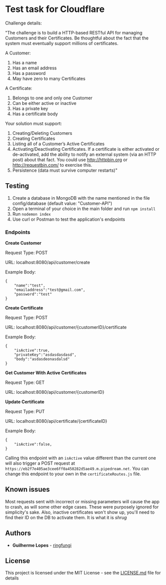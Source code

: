 # Test task for Cloudflare

Challenge details:

"The challenge is to build a HTTP-based RESTful API for managing Customers and their Certificates. Be thoughtful about the fact that the system must eventually support millions of certificates.

A Customer:
1. Has a name
2. Has an email address
3. Has a password
4. May have zero to many Certificates

A Certificate:
1. Belongs to one and only one Customer
2. Can be either active or inactive
3. Has a private key
4. Has a certificate body

Your solution must support:
1. Creating/Deleting Customers
2. Creating Certificates
3. Listing all of a Customer’s Active Certificates
4. Activating/Deactivating Certificates. If a certificate is either activated or de-activated, add the ability to notify an external system (via an HTTP post) about that fact. You could use http://httpbin.org or http://requestbin.com/ to exercise this.
5. Persistence (data must survive computer restarts)"

## Testing

1. Create a database in MongoDB with the name mentioned in the file config/database (default value: "Customer-API")
2. Open a terminal of your choice in the main folder and run `npm install`
3. Run `nodemon index`
4. Use curl or Postman to test the application's endpoints

### Endpoints

**Create Customer**

Request Type: POST 

URL: localhost:8080/api/customer/create

Example Body:
```
{
 	"name":"test",
 	"emailaddress":"test@gmail.com",
 	"password":"test"
}
```

**Create Certificate**

Request Type: POST 

URL: localhost:8080/api/customer/{customerID}/certificate

Example Body:
```
{
	"isActive":true,
	"privateKey":"asdasdasdasd",
	"body":"asdasdeonasdalsd"
}
```

**Get Customer With Active Certificates**

Request Type: GET

URL: localhost:8080/api/customer/{customerID}

**Update Certificate**

Request Type: PUT

URL: localhost:8080/api/certificate/{certificateID}

Example Body:
```
{
	"isActive":false,
}
```
Calling this endpoint with an `isActive` value different than the current one will also trigger a POST request at `https://eb2f7e405ae3cee6ff0a450282d5ae49.m.pipedream.net`. You can change this endpoint to your own in the `certificateRoutes.js` file.

## Known issues

Most requests sent with incorrect or missing parameters will cause the app to crash, as will some other edge cases. These were purposely ignored for simplicity's sake. Also, inactive certificates won't show up, you'll need to find their ID on the DB to activate them. It is what it is *shrug*

## Authors

* **Guilherme Lopes** - [ringfungi](https://github.com/ringfungi)

## License

This project is licensed under the MIT License - see the [LICENSE.md](LICENSE.md) file for details


